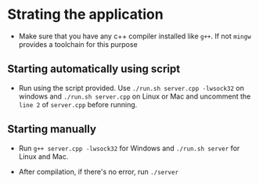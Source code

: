 # Strating the application

* Make sure that you have any c++ compiler installed like `g++`. If not `mingw` provides a toolchain for this purpose

## Starting automatically using script

* Run using the script provided. Use `./run.sh server.cpp -lwsock32` on windows and `./run.sh server.cpp` on Linux or Mac and uncomment the `line 2` of `server.cpp` before running.

## Starting manually

* Run `g++ server.cpp -lwsock32` for Windows and `./run.sh server` for Linux and Mac.

* After compilation, if there's no error, run `./server`